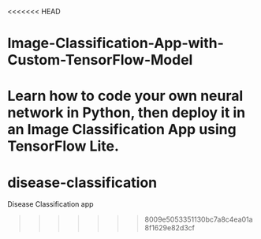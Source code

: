 <<<<<<< HEAD
# Image-Classification-App-with-Custom-TensorFlow-Model
Learn how to code your own neural network in Python, then deploy it in an Image Classification App using TensorFlow Lite.
=======
# disease-classification
Disease Classification app
>>>>>>> 8009e5053351130bc7a8c4ea01a8f1629e82d3cf
